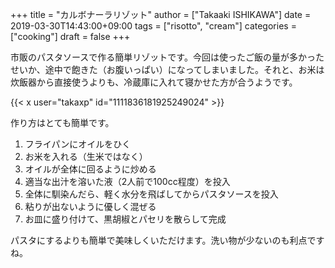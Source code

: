 +++
title = "カルボナーラリゾット"
author = ["Takaaki ISHIKAWA"]
date = 2019-03-30T14:43:00+09:00
tags = ["risotto", "cream"]
categories = ["cooking"]
draft = false
+++

市販のパスタソースで作る簡単リゾットです。今回は使ったご飯の量が多かったせいか、途中で飽きた（お腹いっぱい）になってしまいました。それと、お米は炊飯器から直接使うよりも、冷蔵庫に入れて寝かせた方が合うようです。  

{{< x user="takaxp" id="1111836181925249024" >}}  

作り方はとても簡単です。  

1.  フライパンにオイルをひく
2.  お米を入れる（生米ではなく）
3.  オイルが全体に回るように炒める
4.  適当な出汁を溶いた液（2人前で100cc程度）を投入
5.  全体に馴染んだら、軽く水分を飛ばしてからパスタソースを投入
6.  粘りが出ないように優しく混ぜる
7.  お皿に盛り付けて、黒胡椒とパセリを散らして完成

パスタにするよりも簡単で美味しくいただけます。洗い物が少ないのも利点ですね。
